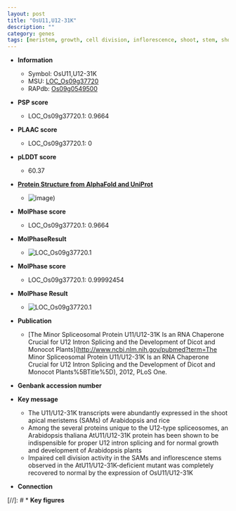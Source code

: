 ```yaml
---
layout: post
title: "OsU11,U12-31K"
description: ""
category: genes
tags: [meristem, growth, cell division, inflorescence, shoot, stem, shoot apical meristem]
---
```


* **Information**  
    + Symbol: OsU11,U12-31K  
    + MSU: [LOC_Os09g37720](http://rice.plantbiology.msu.edu/cgi-bin/ORF_infopage.cgi?orf=LOC_Os09g37720)  
    + RAPdb: [Os09g0549500](http://rapdb.dna.affrc.go.jp/viewer/gbrowse_details/irgsp1?name=Os09g0549500)  

* **PSP score**  
    + LOC_Os09g37720.1: 0.9664 

* **PLAAC score**  
    + LOC_Os09g37720.1: 0 

* **pLDDT score**
    + 60.37

* **[Protein Structure from AlphaFold and UniProt](https://www.uniprot.org/uniprotkb/Q69MN8/entry#structure)**
    + ![image](https://ricepsp.github.io/images/Q6/AF-Q69MN8-F1.png))

* **MolPhase score**
    + LOC_Os09g37720.1: 0.9664

* **MolPhaseResult**
    + ![LOC_Os09g37720.1](https://ricepsp.github.io/pictures/LOC_Os09g/LOC_Os09g37720.1.png)

* **MolPhase score**
    + LOC_Os09g37720.1: 0.99992454

* **MolPhase Result**
    + ![LOC_Os09g37720.1](https://304243504.github.io/Pictures/LOC_Os09g/LOC_Os09g37720.1.png)

* **Publication**  
    + [The Minor Spliceosomal Protein U11/U12-31K Is an RNA Chaperone Crucial for U12 Intron Splicing and the Development of Dicot and Monocot Plants](http://www.ncbi.nlm.nih.gov/pubmed?term=The Minor Spliceosomal Protein U11/U12-31K Is an RNA Chaperone Crucial for U12 Intron Splicing and the Development of Dicot and Monocot Plants%5BTitle%5D), 2012, PLoS One.

* **Genbank accession number**  

* **Key message**  
    + The U11/U12-31K transcripts were abundantly expressed in the shoot apical meristems (SAMs) of Arabidopsis and rice
    + Among the several proteins unique to the U12-type spliceosomes, an Arabidopsis thaliana AtU11/U12-31K protein has been shown to be indispensible for proper U12 intron splicing and for normal growth and development of Arabidopsis plants
    + Impaired cell division activity in the SAMs and inflorescence stems observed in the AtU11/U12-31K-deficient mutant was completely recovered to normal by the expression of OsU11/U12-31K

* **Connection**  

[//]: # * **Key figures**  


